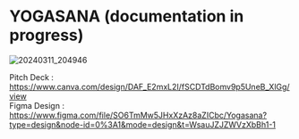 # YOGASANA (documentation in progress)
![20240311_204946](https://github.com/HUSTLERS-WT/Yogasana/assets/111623667/484bbf65-f1f3-4424-8e42-0ce2286ad223)

Pitch Deck : https://www.canva.com/design/DAF_E2mxL2I/fSCDTdBomv9p5UneB_XlGg/view
<br>
Figma Design : https://www.figma.com/file/SO6TmMw5JHxXzAz8aZICbc/Yogasana?type=design&node-id=0%3A1&mode=design&t=WsauJZJZWVzXbBh1-1






















